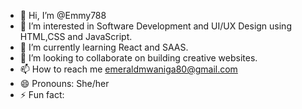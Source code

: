 - 👋 Hi, I’m @Emmy788
- 👀 I’m interested in Software Development and UI/UX Design using HTML,CSS and JavaScript.
- 🌱 I’m currently learning React and SAAS.
- 💞️ I’m looking to collaborate on building creative websites.
- 📫 How to reach me emeraldmwaniga80@gmail.com
- 😄 Pronouns: She/her
- ⚡ Fun fact: 

<!---
Emmy788/Emmy788 is a ✨ special ✨ repository because its `README.md` (this file) appears on your GitHub profile.
You can click the Preview link to take a look at your changes.
--->
